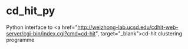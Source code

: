 # cd_hit_py

Python interface to <a href="http://weizhong-lab.ucsd.edu/cdhit-web-server/cgi-bin/index.cgi?cmd=cd-hit", target="_blank">cd-hit</a> clustering programme
